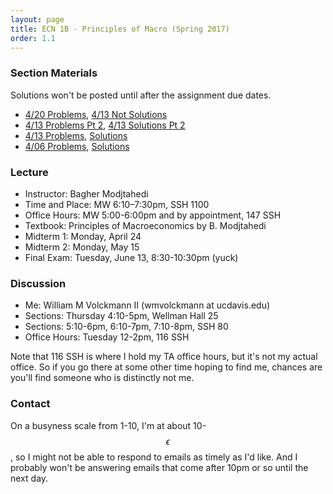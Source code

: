 ```yaml
---
layout: page
title: ECN 1B - Principles of Macro (Spring 2017)
order: 1.1
---
```



### Section Materials
Solutions won't be posted until after the assignment due dates.
* [4/20 Problems](4-20.pdf), [4/13 Not Solutions](4-20-quasians.pdf)
* [4/13 Problems Pt 2](4-13-labor.pdf), [4/13 Solutions Pt 2](4-13-ans-labor.pdf)
* [4/13 Problems](4-13.pdf), [Solutions](4-13-ans.pdf)
* [4/06 Problems](4-06.pdf), [Solutions](4-06-ans.pdf)



### Lecture

* Instructor: Bagher Modjtahedi
* Time and Place: MW 6:10–7:30pm, SSH 1100
* Office Hours: MW 5:00-6:00pm and by appointment, 147 SSH
* Textbook: Principles of Macroeconomics by B. Modjtahedi
* Midterm 1: Monday, April 24
* Midterm 2: Monday, May 15
* Final Exam: Tuesday, June 13, 8:30-10:30pm (yuck)


### Discussion
* Me: William M Volckmann II (wmvolckmann at ucdavis.edu)
* Sections: Thursday 4:10-5pm, Wellman Hall 25
* Sections: 5:10-6pm, 6:10-7pm, 7:10-8pm, SSH 80
* Office Hours: Tuesday 12-2pm, 116 SSH

Note that 116 SSH is where I hold my TA office hours, but it's not my actual
office. So if you go there at some other time hoping to find me, chances are
you'll find someone who is distinctly not me.


### Contact

On a busyness scale from 1-10, I'm at about 10-$$\epsilon$$, so I might not be
 able to respond to emails as timely as I'd like. And I probably won't be
 answering emails that come after 10pm or so until the next day.
